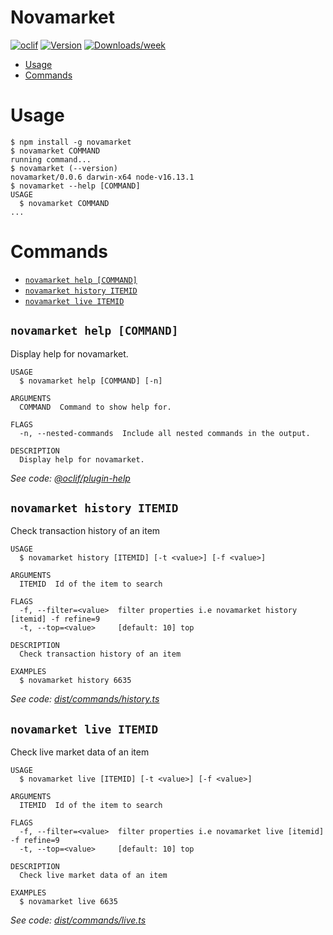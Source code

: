 Novamarket
=================


[![oclif](https://img.shields.io/badge/cli-oclif-brightgreen.svg)](https://oclif.io)
[![Version](https://img.shields.io/npm/v/novamarket.svg)](https://npmjs.org/package/novamarket)
[![Downloads/week](https://img.shields.io/npm/dw/novamarket.svg)](https://npmjs.org/package/novamarket)

<!-- toc -->
* [Usage](#usage)
* [Commands](#commands)
<!-- tocstop -->
# Usage
<!-- usage -->
```sh-session
$ npm install -g novamarket
$ novamarket COMMAND
running command...
$ novamarket (--version)
novamarket/0.0.6 darwin-x64 node-v16.13.1
$ novamarket --help [COMMAND]
USAGE
  $ novamarket COMMAND
...
```
<!-- usagestop -->
# Commands
<!-- commands -->
* [`novamarket help [COMMAND]`](#novamarket-help-command)
* [`novamarket history ITEMID`](#novamarket-history-itemid)
* [`novamarket live ITEMID`](#novamarket-live-itemid)

## `novamarket help [COMMAND]`

Display help for novamarket.

```
USAGE
  $ novamarket help [COMMAND] [-n]

ARGUMENTS
  COMMAND  Command to show help for.

FLAGS
  -n, --nested-commands  Include all nested commands in the output.

DESCRIPTION
  Display help for novamarket.
```

_See code: [@oclif/plugin-help](https://github.com/oclif/plugin-help/blob/v5.1.10/src/commands/help.ts)_

## `novamarket history ITEMID`

Check transaction history of an item

```
USAGE
  $ novamarket history [ITEMID] [-t <value>] [-f <value>]

ARGUMENTS
  ITEMID  Id of the item to search

FLAGS
  -f, --filter=<value>  filter properties i.e novamarket history [itemid] -f refine=9
  -t, --top=<value>     [default: 10] top

DESCRIPTION
  Check transaction history of an item

EXAMPLES
  $ novamarket history 6635
```

_See code: [dist/commands/history.ts](https://github.com/judedaryl/novamarket/blob/v0.0.6/dist/commands/history.ts)_

## `novamarket live ITEMID`

Check live market data of an item

```
USAGE
  $ novamarket live [ITEMID] [-t <value>] [-f <value>]

ARGUMENTS
  ITEMID  Id of the item to search

FLAGS
  -f, --filter=<value>  filter properties i.e novamarket live [itemid] -f refine=9
  -t, --top=<value>     [default: 10] top

DESCRIPTION
  Check live market data of an item

EXAMPLES
  $ novamarket live 6635
```

_See code: [dist/commands/live.ts](https://github.com/judedaryl/novamarket/blob/v0.0.6/dist/commands/live.ts)_
<!-- commandsstop -->
